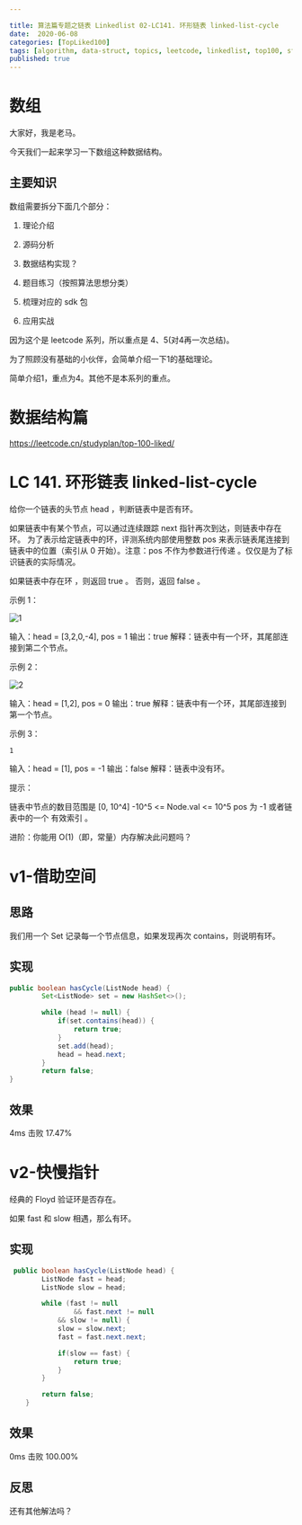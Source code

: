 ```yaml
---

title: 算法篇专题之链表 Linkedlist 02-LC141. 环形链表 linked-list-cycle
date:  2020-06-08
categories: [TopLiked100]
tags: [algorithm, data-struct, topics, leetcode, linkedlist, top100, sf]
published: true
---
```



# 数组

大家好，我是老马。

今天我们一起来学习一下数组这种数据结构。

## 主要知识

数组需要拆分下面几个部分：

1. 理论介绍

2. 源码分析

3. 数据结构实现？

4. 题目练习（按照算法思想分类）

5. 梳理对应的 sdk 包

6. 应用实战

因为这个是 leetcode 系列，所以重点是 4、5(对4再一次总结)。

为了照顾没有基础的小伙伴，会简单介绍一下1的基础理论。

简单介绍1，重点为4。其他不是本系列的重点。

# 数据结构篇

https://leetcode.cn/studyplan/top-100-liked/

# LC 141. 环形链表 linked-list-cycle

给你一个链表的头节点 head ，判断链表中是否有环。

如果链表中有某个节点，可以通过连续跟踪 next 指针再次到达，则链表中存在环。 为了表示给定链表中的环，评测系统内部使用整数 pos 来表示链表尾连接到链表中的位置（索引从 0 开始）。注意：pos 不作为参数进行传递 。仅仅是为了标识链表的实际情况。

如果链表中存在环 ，则返回 true 。 否则，返回 false 。

 

示例 1：

![1](https://assets.leetcode-cn.com/aliyun-lc-upload/uploads/2018/12/07/circularlinkedlist.png)

输入：head = [3,2,0,-4], pos = 1
输出：true
解释：链表中有一个环，其尾部连接到第二个节点。


示例 2：


![2](https://assets.leetcode-cn.com/aliyun-lc-upload/uploads/2018/12/07/circularlinkedlist_test2.png)

输入：head = [1,2], pos = 0
输出：true
解释：链表中有一个环，其尾部连接到第一个节点。


示例 3：

```
1
```


输入：head = [1], pos = -1
输出：false
解释：链表中没有环。
 

提示：

链表中节点的数目范围是 [0, 10^4]
-10^5 <= Node.val <= 10^5
pos 为 -1 或者链表中的一个 有效索引 。
 
进阶：你能用 O(1)（即，常量）内存解决此问题吗？

# v1-借助空间

## 思路

我们用一个 Set 记录每一个节点信息，如果发现再次 contains，则说明有环。

## 实现

```java
public boolean hasCycle(ListNode head) {
        Set<ListNode> set = new HashSet<>();

        while (head != null) {
            if(set.contains(head)) {
                return true;
            }
            set.add(head);
            head = head.next;
        }
        return false;
}
```

## 效果

4ms 击败 17.47%

# v2-快慢指针

经典的 Floyd 验证环是否存在。

如果 fast 和 slow 相遇，那么有环。


## 实现

```java
 public boolean hasCycle(ListNode head) {
        ListNode fast = head;
        ListNode slow = head;

        while (fast != null
                && fast.next != null
            && slow != null) {
            slow = slow.next;
            fast = fast.next.next;

            if(slow == fast) {
                return true;
            }
        }

        return false;
    }
```

## 效果

0ms 击败 100.00%

## 反思

还有其他解法吗？



